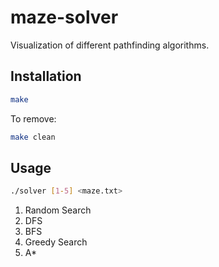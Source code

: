 # maze-solver
Visualization of different pathfinding algorithms.

## Installation
```bash
make
```
To remove:
```bash
make clean
```

## Usage
```bash
./solver [1-5] <maze.txt>
```
1. Random Search
2. DFS
3. BFS
4. Greedy Search
5. A*
